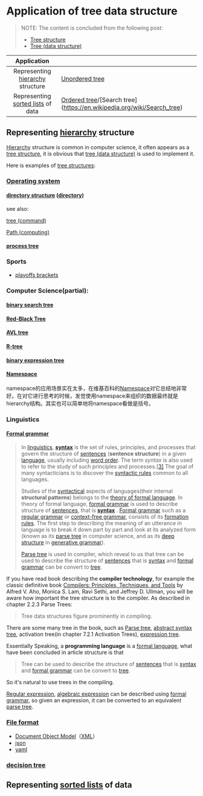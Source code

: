 # Application of tree data structure

> NOTE: The content is concluded from the following post:
>
> - [Tree structure](https://en.wikipedia.org/wiki/Tree_structure#Examples_of_tree_structures)
> - [Tree (data structure)](https://en.wikipedia.org/wiki/Tree_(data_structure)#Common_uses)

|                         Application                          |                                                              |
| :----------------------------------------------------------: | ------------------------------------------------------------ |
| Representing  [hierarchy](https://en.wikipedia.org/wiki/Hierarchical) structure | [Unordered tree](https://en.wikipedia.org/wiki/Tree_(data_structure)#Unordered_tree) |
| Representing [sorted lists](https://en.wikipedia.org/wiki/Sorting_algorithm) of data | [Ordered tree](https://en.wikipedia.org/wiki/Tree_(data_structure)#Ordered_tree)/[Search tree](https://en.wikipedia.org/wiki/Search_tree) |



## Representing  [hierarchy](https://en.wikipedia.org/wiki/Hierarchical) structure 

[Hierarchy](https://en.wikipedia.org/wiki/Hierarchical) structure is common in computer science, it often appears as a [tree structure](https://en.wikipedia.org/wiki/Tree_structure), it is obvious that [tree (data structure)](https://en.wikipedia.org/wiki/Tree_(data_structure)) is used to implement it. 



Here is examples of [tree structures](https://en.wikipedia.org/wiki/Tree_structure):

### [Operating system](https://en.wikipedia.org/wiki/Operating_system)

#### [directory structure](https://en.wikipedia.org/wiki/Directory_structure) ([directory](https://en.wikipedia.org/wiki/Directory_(computing)))

see also: 

[tree (command)](https://en.wikipedia.org/wiki/Tree_(command))

[Path (computing)](https://en.wikipedia.org/wiki/Path_(computing))

#### [process tree](https://en.wikipedia.org/wiki/Pstree)

### Sports

- [playoffs brackets](https://en.wikipedia.org/wiki/Bracket_(tournament))

### Computer Science(partial):

#### [binary search tree](https://en.wikipedia.org/wiki/Binary_search_tree)



#### [Red-Black Tree](https://en.wikipedia.org/wiki/Red-Black_Tree)



#### [AVL tree](https://en.wikipedia.org/wiki/AVL_tree)



#### [R-tree](https://en.wikipedia.org/wiki/R-tree)



#### [binary expression tree](https://en.wikipedia.org/wiki/Binary_expression_tree)



#### [Namespace](https://en.wikipedia.org/wiki/Namespace)

namespace的应用场景实在太多，在维基百科的[Namespace](https://en.wikipedia.org/wiki/Namespace)对它总结地非常好。在对它进行思考的时候，发觉使用namespace来组织的数据最终就是hierarchy结构。其实也可以简单地将namespace看做是括号。

### Linguistics

#### [Formal grammar](https://en.wikipedia.org/wiki/Formal_grammar) 

> In [linguistics](https://en.wikipedia.org/wiki/Linguistics), [**syntax**](https://en.wikipedia.org/wiki/Syntax) is the set of rules, principles, and processes that govern the structure of [sentences](https://en.wikipedia.org/wiki/Sentence_(linguistics)) (**sentence structure**) in a given [language](https://en.wikipedia.org/wiki/Natural_language), usually including [word order](https://en.wikipedia.org/wiki/Word_order). The term *syntax* is also used to refer to the study of such principles and processes.[[3\]](https://en.wikipedia.org/wiki/Syntax#cite_note-Chomsky_def-3) The goal of many syntacticians is to discover the [syntactic rules](https://en.wikipedia.org/wiki/Universal_grammar) common to all languages.
>
> Studies of the [syntactical](https://en.wikipedia.org/wiki/Syntax) aspects of languages(their internal **structural patterns**)  belongs to the [theory of formal language](https://en.wikipedia.org/wiki/Formal_language). In theory of formal language, [formal grammar](https://en.wikipedia.org/wiki/Formal_grammar) is used to describe structure of [sentences](https://en.wikipedia.org/wiki/Sentence_(linguistics)), that is [**syntax**](https://en.wikipedia.org/wiki/Syntax) .  [Formal grammar](https://en.wikipedia.org/wiki/Formal_grammar) such as a [regular grammar](https://en.wikipedia.org/wiki/Regular_grammar) or [context-free grammar](https://en.wikipedia.org/wiki/Context-free_grammar), consists of its [formation rules](https://en.wikipedia.org/wiki/Formation_rule). The first step to describing the meaning of an utterance in language is to break it down part by part and look at its analyzed form (known as its [parse tree](https://en.wikipedia.org/wiki/Parse_tree) in computer science, and as its [deep structure](https://en.wikipedia.org/wiki/Deep_structure_and_surface_structure) in [generative grammar](https://en.wikipedia.org/wiki/Generative_grammar)).
>
> [Parse tree](https://en.wikipedia.org/wiki/Parse_tree)  is used in compiler, which reveal to us that tree can be used to describe the structure of [sentences](https://en.wikipedia.org/wiki/Sentence_(linguistics)) that is  [syntax](https://en.wikipedia.org/wiki/Syntax) and  [formal grammar](https://en.wikipedia.org/wiki/Formal_grammar) can be convert to [tree](https://en.wikipedia.org/wiki/Tree_(data_structure)).

If you have read book describing the **compiler technology**, for example the classic definitive book [Compilers: Principles, Techniques, and Tools](https://en.wikipedia.org/wiki/Compilers:_Principles,_Techniques,_and_Tools) by Alfred V. Aho, Monica S. Lam, Ravi Sethi, and Jeffrey D. Ullman, you will be aware how important the tree structure is to the compiler. As described in chapter 2.2.3 Parse Trees:

> Tree data structures figure prominently in compiling.

There are some many tree in the book, such as [Parse tree](https://en.wikipedia.org/wiki/Parse_tree), [abstract syntax tree](https://en.wikipedia.org/wiki/Abstract_syntax_tree), activation tree(in chapter 7.2.1 Activation Trees), [expression tree](https://en.wikipedia.org/wiki/Binary_expression_tree).

Essentially Speaking, a **programming language** is a [formal language](https://en.wikipedia.org/wiki/Formal_language), what have been concluded in article structure is that 

>  Tree can be used to describe the structure of [sentences](https://en.wikipedia.org/wiki/Sentence_(linguistics)) that is  [syntax](https://en.wikipedia.org/wiki/Syntax) and  [formal grammar](https://en.wikipedia.org/wiki/Formal_grammar) can be convert to [tree](https://en.wikipedia.org/wiki/Tree_(data_structure)).

So it's natural to use trees in the compiling.

[Regular expression](https://en.wikipedia.org/wiki/Regular_expression), [algebraic expression](https://en.wikipedia.org/wiki/Algebraic_expression) can be described using  [formal grammar](https://en.wikipedia.org/wiki/Formal_grammar), so given an expression, it can be converted to an equivalent  [parse tree](https://en.wikipedia.org/wiki/Parse_tree).



### [File format](https://en.wikipedia.org/wiki/File_format)

- [Document Object Model](https://en.wikipedia.org/wiki/Document_Object_Model)（[XML](https://en.wikipedia.org/wiki/XML)）
- [json](https://en.wikipedia.org/wiki/JSON)
- [yaml](https://en.wikipedia.org/wiki/YAML)



### [decision tree](https://en.wikipedia.org/wiki/Decision_tree)



## Representing [sorted lists](https://en.wikipedia.org/wiki/Sorting_algorithm) of data